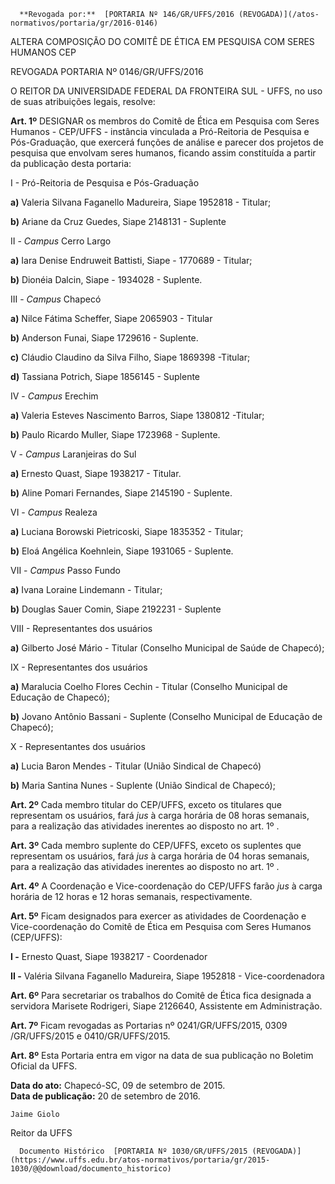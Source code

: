       **Revogada por:**  [PORTARIA Nº 146/GR/UFFS/2016 (REVOGADA)](/atos-normativos/portaria/gr/2016-0146) 

   ALTERA COMPOSIÇÃO DO COMITÊ DE ÉTICA EM PESQUISA COM SERES HUMANOS CEP  

REVOGADA PORTARIA Nº 0146/GR/UFFS/2016

 O REITOR DA UNIVERSIDADE FEDERAL DA FRONTEIRA SUL - UFFS, no uso de suas atribuições legais, resolve:

 **Art. 1º** DESIGNAR os membros do Comitê de Ética em Pesquisa com Seres Humanos - CEP/UFFS - instância vinculada a Pró-Reitoria de Pesquisa e Pós-Graduação, que exercerá funções de análise e parecer dos projetos de pesquisa que envolvam seres humanos, ficando assim constituída a partir da publicação desta portaria:

 I - Pró-Reitoria de Pesquisa e Pós-Graduação

 **a)** Valeria Silvana Faganello Madureira, Siape 1952818 - Titular;

 **b)** Ariane da Cruz Guedes, Siape 2148131 - Suplente

 II - *Campus* Cerro Largo

 **a)** Iara Denise Endruweit Battisti, Siape - 1770689 - Titular;

 **b)** Dionéia Dalcin, Siape - 1934028 - Suplente.

 III - *Campus* Chapecó

 **a)** Nilce Fátima Scheffer, Siape 2065903 - Titular

 **b)** Anderson Funai, Siape 1729616 - Suplente.

 **c)** Cláudio Claudino da Silva Filho, Siape 1869398 -Titular;

 **d)** Tassiana Potrich, Siape 1856145 - Suplente

 IV - *Campus* Erechim

 **a)** Valeria Esteves Nascimento Barros, Siape 1380812 -Titular;

 **b)** Paulo Ricardo Muller, Siape 1723968 - Suplente.

 V - *Campus* Laranjeiras do Sul

 **a)** Ernesto Quast, Siape 1938217 - Titular.

 **b)** Aline Pomari Fernandes, Siape 2145190 - Suplente.

 VI - *Campus* Realeza

 **a)** Luciana Borowski Pietricoski, Siape 1835352 - Titular;

 **b)** Eloá Angélica Koehnlein, Siape 1931065 - Suplente.

 VII - *Campus* Passo Fundo

 **a)** Ivana Loraine Lindemann - Titular;

 **b)** Douglas Sauer Comin, Siape 2192231 - Suplente

 VIII - Representantes dos usuários

 **a)** Gilberto José Mário - Titular (Conselho Municipal de Saúde de Chapecó);

 IX - Representantes dos usuários

 **a)** Maralucia Coelho Flores Cechin - Titular (Conselho Municipal de Educação de Chapecó);

 **b)** Jovano Antônio Bassani - Suplente (Conselho Municipal de Educação de Chapecó);

 X - Representantes dos usuários

 **a)** Lucia Baron Mendes - Titular (União Sindical de Chapecó)

 **b)** Maria Santina Nunes - Suplente (União Sindical de Chapecó);

 **Art. 2º** Cada membro titular do CEP/UFFS, exceto os titulares que representam os usuários, fará *jus* à carga horária de 08 horas semanais, para a realização das atividades inerentes ao disposto no art. 1º .

 **Art. 3º** Cada membro suplente do CEP/UFFS, exceto os suplentes que representam os usuários, fará *jus* à carga horária de 04 horas semanais, para a realização das atividades inerentes ao disposto no art. 1º .

 **Art. 4º** A Coordenação e Vice-coordenação do CEP/UFFS farão *jus* à carga horária de 12 horas e 12 horas semanais, respectivamente.

 **Art. 5º** Ficam designados para exercer as atividades de Coordenação e Vice-coordenação do Comitê de Ética em Pesquisa com Seres Humanos (CEP/UFFS):

 **I -** Ernesto Quast, Siape 1938217 - Coordenador

 **II -** Valéria Silvana Faganello Madureira, Siape 1952818 - Vice-coordenadora

 **Art. 6º** Para secretariar os trabalhos do Comitê de Ética fica designada a servidora Marisete Rodrigeri, Siape 2126640, Assistente em Administração.

 **Art. 7º** Ficam revogadas as Portarias nº 0241/GR/UFFS/2015, 0309 /GR/UFFS/2015 e 0410/GR/UFFS/2015.

 **Art. 8º** Esta Portaria entra em vigor na data de sua publicação no Boletim Oficial da UFFS.

  

   **Data do ato:** Chapecó-SC, 09 de setembro de 2015.   
 **Data de publicação:**  20 de setembro de 2016. 

    Jaime Giolo   
 Reitor da UFFS 

      Documento Histórico  [PORTARIA Nº 1030/GR/UFFS/2015 (REVOGADA)](https://www.uffs.edu.br/atos-normativos/portaria/gr/2015-1030/@@download/documento_historico)     
      